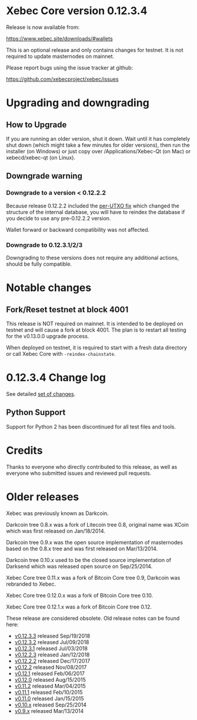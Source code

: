 Xebec Core version 0.12.3.4
==========================

Release is now available from:

  <https://www.xebec.site/downloads/#wallets>

This is an optional release and only contains changes for testnet. It is not required to update masternodes on mainnet.

Please report bugs using the issue tracker at github:

  <https://github.com/xebecproject/xebec/issues>


Upgrading and downgrading
=========================

How to Upgrade
--------------

If you are running an older version, shut it down. Wait until it has completely
shut down (which might take a few minutes for older versions), then run the
installer (on Windows) or just copy over /Applications/Xebec-Qt (on Mac) or
xebecd/xebec-qt (on Linux).

Downgrade warning
-----------------

### Downgrade to a version < 0.12.2.2

Because release 0.12.2.2 included the [per-UTXO fix](release-notes/xebec/release-notes-0.12.2.2.md#per-utxo-fix)
which changed the structure of the internal database, you will have to reindex
the database if you decide to use any pre-0.12.2.2 version.

Wallet forward or backward compatibility was not affected.

### Downgrade to 0.12.3.1/2/3

Downgrading to these versions does not require any additional actions, should be
fully compatible.


Notable changes
===============

Fork/Reset testnet at block 4001
--------------------------------

This release is NOT required on mainnet. It is intended to be deployed on testnet and will cause a fork at block 4001.
The plan is to restart all testing for the v0.13.0.0 upgrade process.

When deployed on testnet, it is required to start with a fresh data directory or call Xebec Core with `-reindex-chainstate`.

0.12.3.4 Change log
===================

See detailed [set of changes](https://github.com/xebecproject/xebec/compare/v0.12.3.3...xebecproject:v0.12.3.4).

Python Support
--------------

Support for Python 2 has been discontinued for all test files and tools.

Credits
=======

Thanks to everyone who directly contributed to this release,
as well as everyone who submitted issues and reviewed pull requests.


Older releases
==============

Xebec was previously known as Darkcoin.

Darkcoin tree 0.8.x was a fork of Litecoin tree 0.8, original name was XCoin
which was first released on Jan/18/2014.

Darkcoin tree 0.9.x was the open source implementation of masternodes based on
the 0.8.x tree and was first released on Mar/13/2014.

Darkcoin tree 0.10.x used to be the closed source implementation of Darksend
which was released open source on Sep/25/2014.

Xebec Core tree 0.11.x was a fork of Bitcoin Core tree 0.9,
Darkcoin was rebranded to Xebec.

Xebec Core tree 0.12.0.x was a fork of Bitcoin Core tree 0.10.

Xebec Core tree 0.12.1.x was a fork of Bitcoin Core tree 0.12.

These release are considered obsolete. Old release notes can be found here:

- [v0.12.3.3](https://github.com/xebecproject/xebec/blob/master/doc/release-notes/xebec/release-notes-0.12.3.3.md) released Sep/19/2018
- [v0.12.3.2](https://github.com/xebecproject/xebec/blob/master/doc/release-notes/xebec/release-notes-0.12.3.2.md) released Jul/09/2018
- [v0.12.3.1](https://github.com/xebecproject/xebec/blob/master/doc/release-notes/xebec/release-notes-0.12.3.1.md) released Jul/03/2018
- [v0.12.2.3](https://github.com/xebecproject/xebec/blob/master/doc/release-notes/xebec/release-notes-0.12.2.3.md) released Jan/12/2018
- [v0.12.2.2](https://github.com/xebecproject/xebec/blob/master/doc/release-notes/xebec/release-notes-0.12.2.2.md) released Dec/17/2017
- [v0.12.2](https://github.com/xebecproject/xebec/blob/master/doc/release-notes/xebec/release-notes-0.12.2.md) released Nov/08/2017
- [v0.12.1](https://github.com/xebecproject/xebec/blob/master/doc/release-notes/xebec/release-notes-0.12.1.md) released Feb/06/2017
- [v0.12.0](https://github.com/xebecproject/xebec/blob/master/doc/release-notes/xebec/release-notes-0.12.0.md) released Aug/15/2015
- [v0.11.2](https://github.com/xebecproject/xebec/blob/master/doc/release-notes/xebec/release-notes-0.11.2.md) released Mar/04/2015
- [v0.11.1](https://github.com/xebecproject/xebec/blob/master/doc/release-notes/xebec/release-notes-0.11.1.md) released Feb/10/2015
- [v0.11.0](https://github.com/xebecproject/xebec/blob/master/doc/release-notes/xebec/release-notes-0.11.0.md) released Jan/15/2015
- [v0.10.x](https://github.com/xebecproject/xebec/blob/master/doc/release-notes/xebec/release-notes-0.10.0.md) released Sep/25/2014
- [v0.9.x](https://github.com/xebecproject/xebec/blob/master/doc/release-notes/xebec/release-notes-0.9.0.md) released Mar/13/2014

